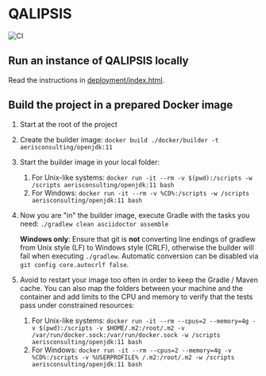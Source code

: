 # QALIPSIS

![CI](https://github.com/qalipsis/qalipsis-oss/actions/workflows/gradle-master.yml/badge.svg)

## Run an instance of QALIPSIS locally

Read the instructions in [deployment/index.html](./deployment/index.html).

## Build the project in a prepared Docker image

1. Start at the root of the project
1. Create the builder image: `docker build ./docker/builder -t aerisconsulting/openjdk:11`
1. Start the builder image in your local folder:
    1. For Unix-like systems: `docker run -it --rm -v $(pwd):/scripts -w /scripts aerisconsulting/openjdk:11 bash`
    1. For Windows: `docker run -it --rm -v %CD%:/scripts -w /scripts aerisconsulting/openjdk:11 bash`
1. Now you are "in" the builder image, execute Gradle with the tasks you need: `./gradlew clean asciidoctor assemble`

   **Windows only**: Ensure that git is **not** converting line endings of gradlew from Unix style (LF) to Windows
   style (CRLF), otherwise the builder will fail when executing `./gradlew`. Automatic conversion can be disabled
   via `git config core.autocrlf false`.
1. Avoid to restart your image too often in order to keep the Gradle / Maven cache. You can also map the folders between
   your machine and the container and add limits to the CPU and memory to verify that the tests pass under constrained
   resources:
    1. For Unix-like
       systems: `docker run -it --rm --cpus=2 --memory=4g -v $(pwd):/scripts -v $HOME/.m2:/root/.m2 -v /var/run/docker.sock:/var/run/docker.sock -w /scripts aerisconsulting/openjdk:11 bash`
    1. For
       Windows: `docker run -it --rm --cpus=2 --memory=4g -v %CD%:/scripts -v %USERPROFILE% /.m2:/root/.m2 -w /scripts aerisconsulting/openjdk:11 bash`  
